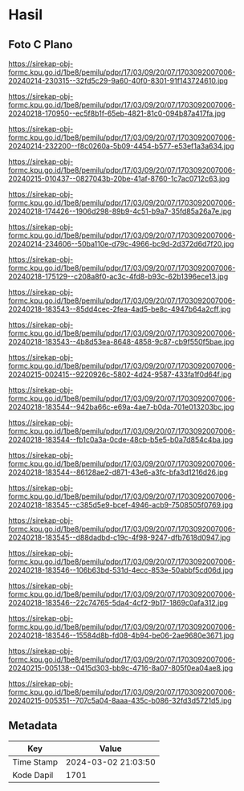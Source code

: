 # Hasil

## Foto C Plano

https://sirekap-obj-formc.kpu.go.id/1be8/pemilu/pdpr/17/03/09/20/07/1703092007006-20240214-230315--32fd5c29-9a60-40f0-8301-91f143724610.jpg

https://sirekap-obj-formc.kpu.go.id/1be8/pemilu/pdpr/17/03/09/20/07/1703092007006-20240218-170950--ec5f8b1f-65eb-4821-81c0-094b87a417fa.jpg

https://sirekap-obj-formc.kpu.go.id/1be8/pemilu/pdpr/17/03/09/20/07/1703092007006-20240214-232200--f8c0260a-5b09-4454-b577-e53ef1a3a634.jpg

https://sirekap-obj-formc.kpu.go.id/1be8/pemilu/pdpr/17/03/09/20/07/1703092007006-20240215-010437--0827043b-20be-41af-8760-1c7ac0712c63.jpg

https://sirekap-obj-formc.kpu.go.id/1be8/pemilu/pdpr/17/03/09/20/07/1703092007006-20240218-174426--1906d298-89b9-4c51-b9a7-35fd85a26a7e.jpg

https://sirekap-obj-formc.kpu.go.id/1be8/pemilu/pdpr/17/03/09/20/07/1703092007006-20240214-234606--50ba110e-d79c-4966-bc9d-2d372d6d7f20.jpg

https://sirekap-obj-formc.kpu.go.id/1be8/pemilu/pdpr/17/03/09/20/07/1703092007006-20240218-175129--c208a8f0-ac3c-4fd8-b93c-62b1396ece13.jpg

https://sirekap-obj-formc.kpu.go.id/1be8/pemilu/pdpr/17/03/09/20/07/1703092007006-20240218-183543--85dd4cec-2fea-4ad5-be8c-4947b64a2cff.jpg

https://sirekap-obj-formc.kpu.go.id/1be8/pemilu/pdpr/17/03/09/20/07/1703092007006-20240218-183543--4b8d53ea-8648-4858-9c87-cb9f550f5bae.jpg

https://sirekap-obj-formc.kpu.go.id/1be8/pemilu/pdpr/17/03/09/20/07/1703092007006-20240215-002415--9220926c-5802-4d24-9587-433fa1f0d64f.jpg

https://sirekap-obj-formc.kpu.go.id/1be8/pemilu/pdpr/17/03/09/20/07/1703092007006-20240218-183544--942ba66c-e69a-4ae7-b0da-701e013203bc.jpg

https://sirekap-obj-formc.kpu.go.id/1be8/pemilu/pdpr/17/03/09/20/07/1703092007006-20240218-183544--fb1c0a3a-0cde-48cb-b5e5-b0a7d854c4ba.jpg

https://sirekap-obj-formc.kpu.go.id/1be8/pemilu/pdpr/17/03/09/20/07/1703092007006-20240218-183544--86128ae2-d871-43e6-a3fc-bfa3d1216d26.jpg

https://sirekap-obj-formc.kpu.go.id/1be8/pemilu/pdpr/17/03/09/20/07/1703092007006-20240218-183545--c385d5e9-bcef-4946-acb9-7508505f0769.jpg

https://sirekap-obj-formc.kpu.go.id/1be8/pemilu/pdpr/17/03/09/20/07/1703092007006-20240218-183545--d88dadbd-c19c-4f98-9247-dfb7618d0947.jpg

https://sirekap-obj-formc.kpu.go.id/1be8/pemilu/pdpr/17/03/09/20/07/1703092007006-20240218-183546--106b63bd-531d-4ecc-853e-50abbf5cd06d.jpg

https://sirekap-obj-formc.kpu.go.id/1be8/pemilu/pdpr/17/03/09/20/07/1703092007006-20240218-183546--22c74765-5da4-4cf2-9b17-1869c0afa312.jpg

https://sirekap-obj-formc.kpu.go.id/1be8/pemilu/pdpr/17/03/09/20/07/1703092007006-20240218-183546--15584d8b-fd08-4b94-be06-2ae9680e3671.jpg

https://sirekap-obj-formc.kpu.go.id/1be8/pemilu/pdpr/17/03/09/20/07/1703092007006-20240215-005138--0415d303-bb9c-4716-8a07-805f0ea04ae8.jpg

https://sirekap-obj-formc.kpu.go.id/1be8/pemilu/pdpr/17/03/09/20/07/1703092007006-20240215-005351--707c5a04-8aaa-435c-b086-32fd3d5721d5.jpg


## Metadata

| Key        | Value               |
| ---------- | ------------------- |
| Time Stamp | 2024-03-02 21:03:50 |
| Kode Dapil | 1701                |



